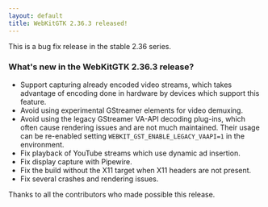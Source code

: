 ```yaml
---
layout: default
title: WebKitGTK 2.36.3 released!
---
```


This is a bug fix release in the stable 2.36 series.

### What's new in the WebKitGTK 2.36.3 release?

 - Support capturing already encoded video streams, which takes advantage
   of encoding done in hardware by devices which support this feature.
 - Avoid using experimental GStreamer elements for video demuxing.
 - Avoid using the legacy GStreamer VA-API decoding plug-ins, which often
   cause rendering issues and are not much maintained. Their usage can be
   re-enabled setting `WEBKIT_GST_ENABLE_LEGACY_VAAPI=1` in the environment.
 - Fix playback of YouTube streams which use dynamic ad insertion.
 - Fix display capture with Pipewire.
 - Fix the build without the X11 target when X11 headers are not present.
 - Fix several crashes and rendering issues.

Thanks to all the contributors who made possible this release.
